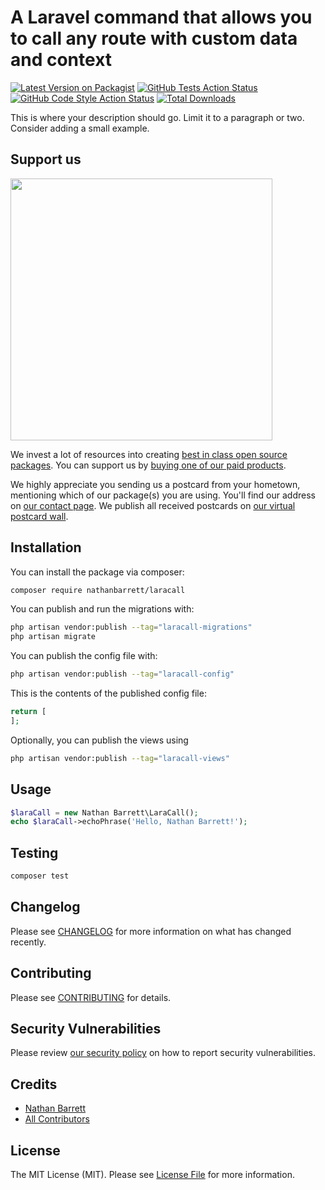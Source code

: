 # A Laravel command that allows you to call any route with custom data and context

[![Latest Version on Packagist](https://img.shields.io/packagist/v/nathanbarrett/laracall.svg?style=flat-square)](https://packagist.org/packages/nathanbarrett/laracall)
[![GitHub Tests Action Status](https://img.shields.io/github/actions/workflow/status/nathanbarrett/laracall/run-tests.yml?branch=main&label=tests&style=flat-square)](https://github.com/nathanbarrett/laracall/actions?query=workflow%3Arun-tests+branch%3Amain)
[![GitHub Code Style Action Status](https://img.shields.io/github/actions/workflow/status/nathanbarrett/laracall/fix-php-code-style-issues.yml?branch=main&label=code%20style&style=flat-square)](https://github.com/nathanbarrett/laracall/actions?query=workflow%3A"Fix+PHP+code+style+issues"+branch%3Amain)
[![Total Downloads](https://img.shields.io/packagist/dt/nathanbarrett/laracall.svg?style=flat-square)](https://packagist.org/packages/nathanbarrett/laracall)

This is where your description should go. Limit it to a paragraph or two. Consider adding a small example.

## Support us

[<img src="https://github-ads.s3.eu-central-1.amazonaws.com/laracall.jpg?t=1" width="419px" />](https://spatie.be/github-ad-click/laracall)

We invest a lot of resources into creating [best in class open source packages](https://spatie.be/open-source). You can support us by [buying one of our paid products](https://spatie.be/open-source/support-us).

We highly appreciate you sending us a postcard from your hometown, mentioning which of our package(s) you are using. You'll find our address on [our contact page](https://spatie.be/about-us). We publish all received postcards on [our virtual postcard wall](https://spatie.be/open-source/postcards).

## Installation

You can install the package via composer:

```bash
composer require nathanbarrett/laracall
```

You can publish and run the migrations with:

```bash
php artisan vendor:publish --tag="laracall-migrations"
php artisan migrate
```

You can publish the config file with:

```bash
php artisan vendor:publish --tag="laracall-config"
```

This is the contents of the published config file:

```php
return [
];
```

Optionally, you can publish the views using

```bash
php artisan vendor:publish --tag="laracall-views"
```

## Usage

```php
$laraCall = new Nathan Barrett\LaraCall();
echo $laraCall->echoPhrase('Hello, Nathan Barrett!');
```

## Testing

```bash
composer test
```

## Changelog

Please see [CHANGELOG](CHANGELOG.md) for more information on what has changed recently.

## Contributing

Please see [CONTRIBUTING](CONTRIBUTING.md) for details.

## Security Vulnerabilities

Please review [our security policy](../../security/policy) on how to report security vulnerabilities.

## Credits

- [Nathan Barrett](https://github.com/nathanbarrett)
- [All Contributors](../../contributors)

## License

The MIT License (MIT). Please see [License File](LICENSE.md) for more information.
